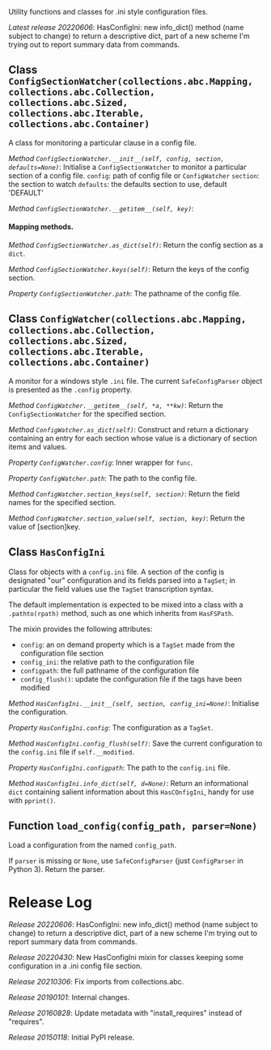 Utility functions and classes for .ini style configuration files.

*Latest release 20220606*:
HasConfigIni: new info_dict() method (name subject to change) to return a descriptive dict, part of a new scheme I'm trying out to report summary data from commands.

## Class `ConfigSectionWatcher(collections.abc.Mapping, collections.abc.Collection, collections.abc.Sized, collections.abc.Iterable, collections.abc.Container)`

A class for monitoring a particular clause in a config file.

*Method `ConfigSectionWatcher.__init__(self, config, section, defaults=None)`*:
Initialise a `ConfigSectionWatcher` to monitor a particular section
of a config file.
`config`: path of config file or `ConfigWatcher`
`section`: the section to watch
`defaults`: the defaults section to use, default 'DEFAULT'

*Method `ConfigSectionWatcher.__getitem__(self, key)`*:
#### Mapping methods.

*Method `ConfigSectionWatcher.as_dict(self)`*:
Return the config section as a `dict`.

*Method `ConfigSectionWatcher.keys(self)`*:
Return the keys of the config section.

*Property `ConfigSectionWatcher.path`*:
The pathname of the config file.

## Class `ConfigWatcher(collections.abc.Mapping, collections.abc.Collection, collections.abc.Sized, collections.abc.Iterable, collections.abc.Container)`

A monitor for a windows style `.ini` file.
The current `SafeConfigParser` object is presented as the `.config` property.

*Method `ConfigWatcher.__getitem__(self, *a, **kw)`*:
Return the `ConfigSectionWatcher` for the specified section.

*Method `ConfigWatcher.as_dict(self)`*:
Construct and return a dictionary containing an entry for each section
whose value is a dictionary of section items and values.

*Property `ConfigWatcher.config`*:
Inner wrapper for `func`.

*Property `ConfigWatcher.path`*:
The path to the config file.

*Method `ConfigWatcher.section_keys(self, section)`*:
Return the field names for the specified section.

*Method `ConfigWatcher.section_value(self, section, key)`*:
Return the value of [section]key.

## Class `HasConfigIni`

Class for objects with a `config.ini` file.
A section of the config is designated "our" configuration
and its fields parsed into a `TagSet`;
in particular the field values use the `TagSet` transcription syntax.

The default implementation is expected to be mixed into a
class with a `.pathto(rpath)` method, such as one which
inherits from `HasFSPath`.

The mixin provides the following attributes:
* `config`: an on demand property which is a `TagSet` made
  from the configuration file section
* `config_ini`: the relative path to the configuration file
* `configpath`: the full pathname of the configuration file
* `config_flush()`: update the configuration file if the tags
  have been modified

*Method `HasConfigIni.__init__(self, section, config_ini=None)`*:
Initialise the configuration.

*Property `HasConfigIni.config`*:
The configuration as a `TagSet`.

*Method `HasConfigIni.config_flush(self)`*:
Save the current configuration to the `config.ini` file if `self.__modified`.

*Property `HasConfigIni.configpath`*:
The path to the `config.ini` file.

*Method `HasConfigIni.info_dict(self, d=None)`*:
Return an informational `dict` containing salient information
about this `HasCOnfigIni`, handy for use with `pprint()`.

## Function `load_config(config_path, parser=None)`

Load a configuration from the named `config_path`.

If `parser` is missing or `None`, use `SafeConfigParser` (just
`ConfigParser` in Python 3).
Return the parser.

# Release Log



*Release 20220606*:
HasConfigIni: new info_dict() method (name subject to change) to return a descriptive dict, part of a new scheme I'm trying out to report summary data from commands.

*Release 20220430*:
New HasConfigIni mixin for classes keeping some configuration in a .ini config file section.

*Release 20210306*:
Fix imports from collections.abc.

*Release 20190101*:
Internal changes.

*Release 20160828*:
Update metadata with "install_requires" instead of "requires".

*Release 20150118*:
Initial PyPI release.
